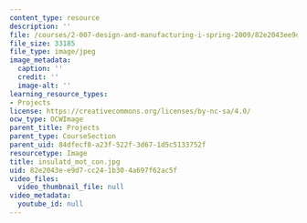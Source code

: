 ```yaml
---
content_type: resource
description: ''
file: /courses/2-007-design-and-manufacturing-i-spring-2009/82e2043ee9d7cc241b304a697f62ac5f_insulatd_mot_con.jpg
file_size: 33185
file_type: image/jpeg
image_metadata:
  caption: ''
  credit: ''
  image-alt: ''
learning_resource_types:
- Projects
license: https://creativecommons.org/licenses/by-nc-sa/4.0/
ocw_type: OCWImage
parent_title: Projects
parent_type: CourseSection
parent_uid: 84dfecf8-a23f-522f-3d67-1d5c5133752f
resourcetype: Image
title: insulatd_mot_con.jpg
uid: 82e2043e-e9d7-cc24-1b30-4a697f62ac5f
video_files:
  video_thumbnail_file: null
video_metadata:
  youtube_id: null
---
```

